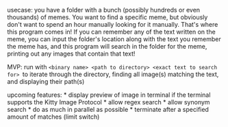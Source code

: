 usecase: you have a folder with a bunch (possibly hundreds or even thousands) of memes. You want to find a specific meme, but obviously don't want to spend an hour manually looking for it manually. That's where this program comes in! If you can remember any of the text written on the meme, you can input the folder's location along with the text you remember the meme has, and this program will search in the folder for the meme, printing out any images that contain that text!

MVP:
    run with `<binary name> <path to directory> <exact text to search for> `to iterate through the directory, finding all image(s) matching the text, and displaying their path(s)

upcoming features:
    * display preview of image in terminal if the terminal supports the Kitty Image Protocol
    * allow regex search
    * allow synonym search
    * do as much in parallel as possible
    * terminate after a specified amount of matches (limit switch)
